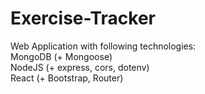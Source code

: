# Exercise-Tracker <br/>
Web Application with following technologies: <br/>
MongoDB (+ Mongoose) <br/>
NodeJS (+ express, cors, dotenv) <br/>
React (+ Bootstrap, Router) <br/>
